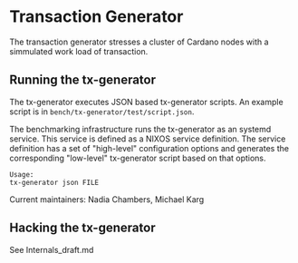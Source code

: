 # Transaction Generator

The transaction generator stresses a cluster of Cardano nodes with a simmulated work load of transaction.

## Running the tx-generator
The tx-generator executes JSON based tx-generator scripts.
An example script is in `bench/tx-generator/test/script.json`.

The benchmarking infrastructure runs the tx-generator as an systemd service.
This service is defined as a NIXOS service definition.
The service definition has a set of "high-level" configuration options
and generates the corresponding "low-level" tx-generator script based on that options.

```
Usage:
tx-generator json FILE
```

Current maintainers: Nadia Chambers, Michael Karg

## Hacking the tx-generator
See Internals_draft.md